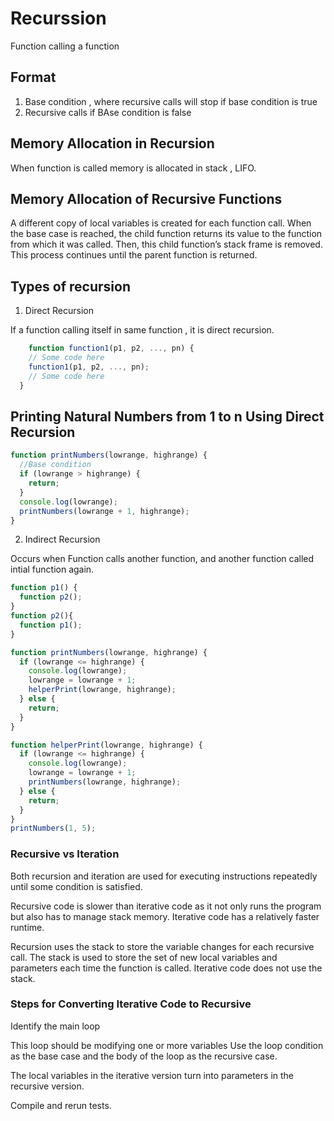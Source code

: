 # Recurssion

Function calling a function

## Format

1. Base condition , where recursive calls will stop if base condition is true
2. Recursive calls if BAse condition is false

## Memory Allocation in Recursion

When function is called memory is allocated in stack , LIFO.

## Memory Allocation of Recursive Functions

A different copy of local variables is created for each function call. When the base case is reached, the child function returns its value to the function from which it was called. Then, this child function’s stack frame is removed. This process continues until the parent function is returned.

## Types of recursion

1. Direct Recursion

  If a function calling itself in same function , it is direct recursion.
  ```javascript
      function function1(p1, p2, ..., pn) {
      // Some code here
      function1(p1, p2, ..., pn);
      // Some code here
    }
```

## Printing Natural Numbers from 1 to n Using Direct Recursion

```javascript
function printNumbers(lowrange, highrange) {
  //Base condition
  if (lowrange > highrange) {
    return;
  }
  console.log(lowrange);
  printNumbers(lowrange + 1, highrange);
}

```
2. Indirect Recursion

Occurs when Function calls another function, and another function called intial function again.

```javascript
function p1() {
  function p2();
}
function p2(){
  function p1();
}
```

```javascript
function printNumbers(lowrange, highrange) {
  if (lowrange <= highrange) {
    console.log(lowrange);
    lowrange = lowrange + 1;
    helperPrint(lowrange, highrange);
  } else {
    return;
  }
}

function helperPrint(lowrange, highrange) {
  if (lowrange <= highrange) {
    console.log(lowrange);
    lowrange = lowrange + 1;
    printNumbers(lowrange, highrange);
  } else {
    return;
  }
}
printNumbers(1, 5);

```

### Recursive vs Iteration

Both recursion and iteration are used for executing instructions repeatedly until some condition is satisfied.


Recursive code is slower than iterative code as it not only runs the program but also has to manage stack memory.
Iterative code has a relatively faster runtime.


Recursion uses the stack to store the variable changes for each recursive call. The stack is used to store the set of new local variables and parameters each time the function is called.
Iterative code does not use the stack.

### Steps for Converting Iterative Code to Recursive 

Identify the main loop

This loop should be modifying one or more variables
Use the loop condition as the base case and the body of the loop as the recursive case.

The local variables in the iterative version turn into parameters in the recursive version.

Compile and rerun tests.























